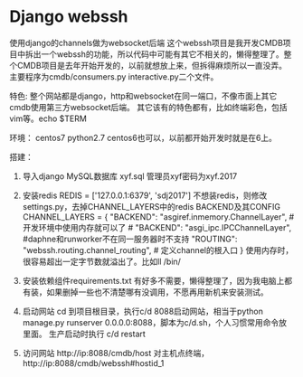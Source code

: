 # Django webssh
使用django的channels做为websocket后端
这个webssh项目是我开发CMDB项目中拆出一个webssh的功能，所以代码中可能有其它不相关的，懒得整理了。整个CMDB项目是去年开始开发的，以前就想放上来，但拆得麻烦所以一直没弄。
主要程序为cmdb/consumers.py interactive.py二个文件。

特色:
整个网站都是django，http和websocket在同一端口，不像市面上其它cmdb使用第三方websocket后端。
其它该有的特色都有，比如终端彩色，包括vim等。echo $TERM

环境：
centos7 python2.7
centos6也可以，以前都开始开发时就是在6上。

搭建：
1. 导入django MySQL数据库 xyf.sql
管理员xyf密码为xyf.2017

2. 安装redis
REDIS = ['127.0.0.1:6379', 'sdj2017']
不想装redis，则修改settings.py，去掉CHANNEL_LAYERS中的redis BACKEND及其CONFIG
CHANNEL_LAYERS = {
        "BACKEND": "asgiref.inmemory.ChannelLayer",  #开发环境中使用内存就可以了
        # "BACKEND": "asgi_ipc.IPCChannelLayer",       #daphne和runworker不在同一服务器时不支持
        "ROUTING": "webssh.routing.channel_routing",    # 定义channel的根入口
}
使用内存时，很容易超出一定字节数就溢出了。比如ll /bin/

3. 安装依赖组件requirements.txt
有好多不需要，懒得整理了，因为我电脑上都有装，如果删掉一些也不清楚哪有没调用，不愿再用新机来安装测试。

4. 启动网站
cd 到项目根目录，执行c/d 8088启动网站，相当于python manage.py runserver 0.0.0.0:8088，脚本为c/d.sh，个人习惯常用命令放里面。
生产启动时执行 c/d restart

5. 访问网站
http://ip:8088/cmdb/host
对主机点终端，
http://ip:8088/cmdb/webssh#hostid_1


